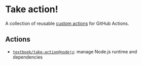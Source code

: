 # Take action!

A collection of reusable [custom actions](https://docs.github.com/en/actions/creating-actions/about-custom-actions) for GitHub Actions.

## Actions

- [`textbook/take-action@nodejs`][nodejs]: manage Node.js runtime and dependencies

[nodejs]: https://github.com/textbook/take-action/tree/nodejs
